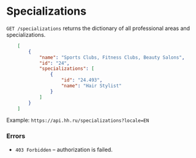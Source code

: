 # Specializations

`GET /specializations` returns the dictionary of all professional areas and
specializations.

```json
    [
        {
            "name": "Sports Clubs, Fitness Clubs, Beauty Salons",
            "id": "24",
            "specializations": [
                {
                    "id": "24.493",
                    "name": "Hair Stylist"
                }
            ]
        }
    ]
```

Example: `https://api.hh.ru/specializations?locale=EN`

### Errors

* `403 Forbidden` – authorization is failed.
